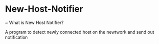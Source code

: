 New-Host-Notifier
=================
~ What is New Host Notifier?

  A program to detect newly connected host on the newtwork and send out notification
	  
